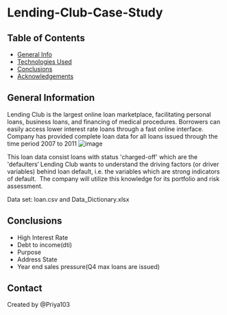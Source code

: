 # Lending-Club-Case-Study

## Table of Contents
* [General Info](#general-information)
* [Technologies Used](#technologies-used)
* [Conclusions](#conclusions)
* [Acknowledgements](#acknowledgements)

<!-- You can include any other section that is pertinent to your problem -->

## General Information
Lending Club is the largest online loan marketplace, facilitating personal loans, business loans, and financing of medical procedures. Borrowers can easily access lower interest rate loans through a fast online interface.
Company has provided complete loan data for all loans issued through the time period 2007 to 2011
![image](https://github.com/user-attachments/assets/2c0e9010-fbdb-420b-b445-04c0f9b1941b)

This loan data consist loans with status 'charged-off' which are the 'defaulters‘
Lending Club wants to understand the driving factors (or driver variables) behind loan default, i.e. the variables which are strong indicators of default.  The company will utilize this knowledge for its portfolio and risk assessment. 

Data set: loan.csv and Data_Dictionary.xlsx 

## Conclusions
- High Interest Rate
- Debt to income(dti)
- Purpose
- Address State
- Year end sales pressure(Q4 max loans are issued)


## Contact
Created by @Priya103



